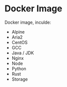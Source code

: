 # Docker Image

Docker image, inculde:

- Alpine
- Aria2
- CentOS
- GCC
- Java / JDK
- Nginx
- Node
- Python
- Rust
- Storage
